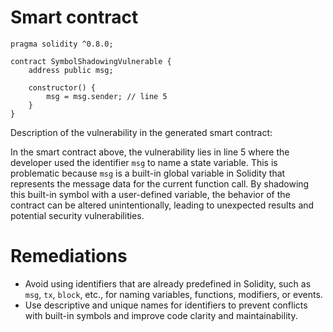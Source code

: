 # Smart contract

```solidity
pragma solidity ^0.8.0;

contract SymbolShadowingVulnerable {
    address public msg;
    
    constructor() {
        msg = msg.sender; // line 5
    }
}
```

Description of the vulnerability in the generated smart contract:

In the smart contract above, the vulnerability lies in line 5 where the developer used the identifier `msg` to name a state variable. This is problematic because `msg` is a built-in global variable in Solidity that represents the message data for the current function call. By shadowing this built-in symbol with a user-defined variable, the behavior of the contract can be altered unintentionally, leading to unexpected results and potential security vulnerabilities.

# Remediations

- Avoid using identifiers that are already predefined in Solidity, such as `msg`, `tx`, `block`, etc., for naming variables, functions, modifiers, or events.
- Use descriptive and unique names for identifiers to prevent conflicts with built-in symbols and improve code clarity and maintainability.